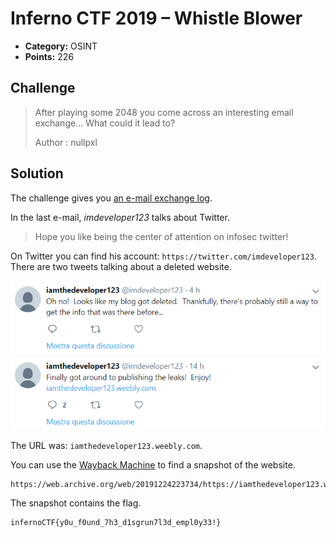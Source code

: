 # Inferno CTF 2019 – Whistle Blower

* **Category:** OSINT
* **Points:** 226

## Challenge

> After playing some 2048 you come across an interesting email exchange... What could it lead to?
> 
> Author : nullpxl

## Solution

The challenge gives you [an e-mail exchange log](employment_status.mbox).

In the last e-mail, *imdeveloper123* talks about Twitter.

> Hope you like being the center of attention on infosec twitter!

On Twitter you can find his account: `https://twitter.com/imdeveloper123`. There are two tweets talking about a deleted website.

![tweet.png](tweet.png)

The URL was: `iamthedeveloper123.weebly.com`.

You can use the [Wayback Machine](https://web.archive.org/) to find a snapshot of the website.

```
https://web.archive.org/web/20191224223734/https://iamthedeveloper123.weebly.com/
```

The snapshot contains the flag.

```
infernoCTF{y0u_f0und_7h3_d1sgrun7l3d_empl0y33!}
```